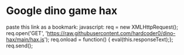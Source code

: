 # Google dino game hax
paste this link as a bookmark: 
javascript: req = new XMLHttpRequest(); req.open('GET', 'https://raw.githubusercontent.com/hardcoder0/dino-hax/main/hax.js'); req.onload = function() { eval(this.responseText);}; req.send();
